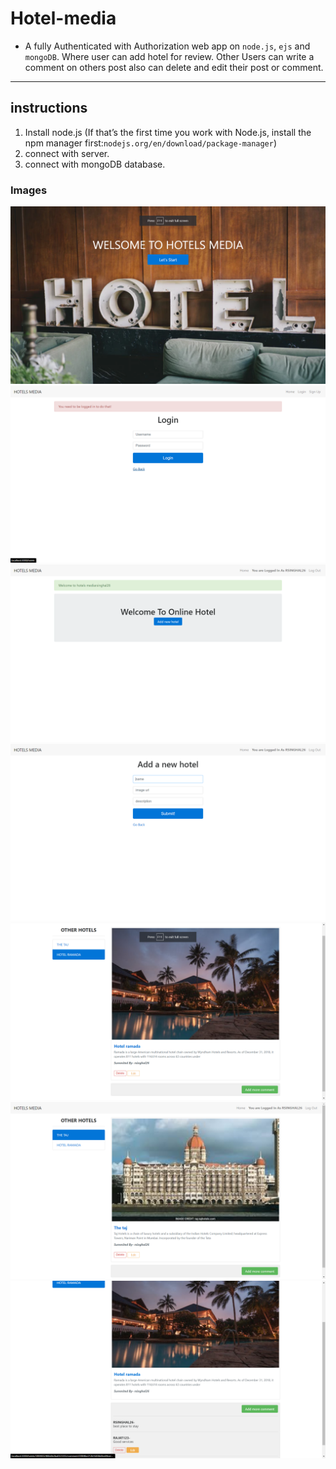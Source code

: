 # Hotel-media

- A fully Authenticated with Authorization web app on `node.js`, `ejs` and `mongoDB`. Where user can add hotel for review. Other Users can write a comment on others post also can delete and edit their post or comment. 
---
## instructions
1. Install node.js (If that’s the first time you work with Node.js, install the npm manager first:`nodejs.org/en/download/package-manager`)
2. connect with server.
3. connect with mongoDB database. 


### Images

![](https://github.com/rsinghal26/Hotel-media/blob/master/images/Screenshot%20(85).png?raw=true)
![](https://github.com/rsinghal26/Hotel-media/blob/master/images/Screenshot%20(86).png?raw=true)
![](https://github.com/rsinghal26/Hotel-media/blob/master/images/Screenshot%20(87).png?raw=true)
![](https://github.com/rsinghal26/Hotel-media/blob/master/images/Screenshot%20(88).png?raw=true)
![](https://github.com/rsinghal26/Hotel-media/blob/master/images/Screenshot%20(89).png?raw=true)
![](https://github.com/rsinghal26/Hotel-media/blob/master/images/Screenshot%20(90).png?raw=true)
![](https://github.com/rsinghal26/Hotel-media/blob/master/images/Screenshot%20(91).png?raw=true)
